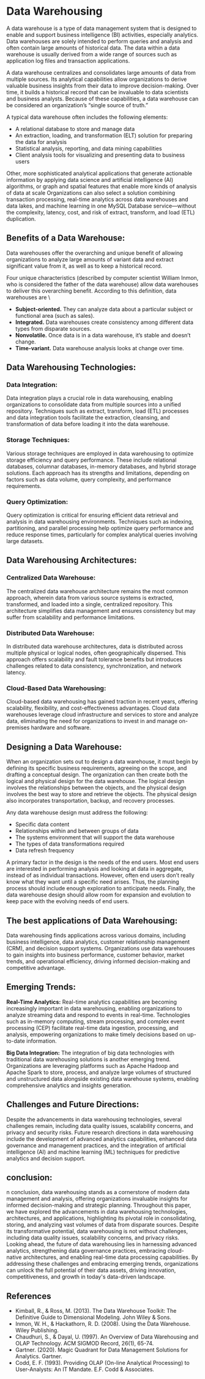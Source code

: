 # Data Warehousing
A data warehouse is a type of data management system that is designed to enable and support business intelligence (BI) activities, especially analytics. Data warehouses are solely intended to perform queries and analysis and often contain large amounts of historical data. The data within a data warehouse is usually derived from a wide range of sources such as application log files and transaction applications.

A data warehouse centralizes and consolidates large amounts of data from multiple sources. Its analytical capabilities allow organizations to derive valuable business insights from their data to improve decision-making. Over time, it builds a historical record that can be invaluable to data scientists and business analysts. Because of these capabilities, a data warehouse can be considered an organization’s “single source of truth.”

A typical data warehouse often includes the following elements:

* A relational database to store and manage data
* An extraction, loading, and transformation (ELT) solution for preparing the data for analysis
* Statistical analysis, reporting, and data mining capabilities
* Client analysis tools for visualizing and presenting data to business users

Other, more sophisticated analytical applications that generate actionable information by applying data science and artificial intelligence (AI) algorithms, or graph and spatial features that enable more kinds of analysis of data at scale
Organizations can also select a solution combining transaction processing, real-time analytics across data warehouses and data lakes, and machine learning in one MySQL Database service—without the complexity, latency, cost, and risk of extract, transform, and load (ETL) duplication.

## Benefits of a Data Warehouse:
Data warehouses offer the overarching and unique benefit of allowing organizations to analyze large amounts of variant data and extract significant value from it, as well as to keep a historical record.

Four unique characteristics (described by computer scientist William Inmon, who is considered the father of the data warehouse) allow data warehouses to deliver this overarching benefit. According to this definition, data warehouses are
\
* **Subject-oriented.** They can analyze data about a particular subject or functional area (such as sales).
* **Integrated.** Data warehouses create consistency among different data types from disparate sources.
* **Nonvolatile.** Once data is in a data warehouse, it’s stable and doesn’t change.
* **Time-variant.** Data warehouse analysis looks at change over time. 

## Data Warehousing Technologies:
### Data Integration:
Data integration plays a crucial role in data warehousing, enabling organizations to consolidate data from multiple sources into a unified repository. Techniques such as extract, transform, load (ETL) processes and data integration tools facilitate the extraction, cleansing, and transformation of data before loading it into the data warehouse.

### Storage Techniques:
Various storage techniques are employed in data warehousing to optimize storage efficiency and query performance. These include relational databases, columnar databases, in-memory databases, and hybrid storage solutions. Each approach has its strengths and limitations, depending on factors such as data volume, query complexity, and performance requirements.

### Query Optimization:
Query optimization is critical for ensuring efficient data retrieval and analysis in data warehousing environments. Techniques such as indexing, partitioning, and parallel processing help optimize query performance and reduce response times, particularly for complex analytical queries involving large datasets.

## Data Warehousing Architectures:
### Centralized Data Warehouse:
The centralized data warehouse architecture remains the most common approach, wherein data from various source systems is extracted, transformed, and loaded into a single, centralized repository. This architecture simplifies data management and ensures consistency but may suffer from scalability and performance limitations.

### Distributed Data Warehouse:
In distributed data warehouse architectures, data is distributed across multiple physical or logical nodes, often geographically dispersed. This approach offers scalability and fault tolerance benefits but introduces challenges related to data consistency, synchronization, and network latency.

### Cloud-Based Data Warehousing:
Cloud-based data warehousing has gained traction in recent years, offering scalability, flexibility, and cost-effectiveness advantages. Cloud data warehouses leverage cloud infrastructure and services to store and analyze data, eliminating the need for organizations to invest in and manage on-premises hardware and software.

## Designing a Data Warehouse:
When an organization sets out to design a data warehouse, it must begin by defining its specific business requirements, agreeing on the scope, and drafting a conceptual design. The organization can then create both the logical and physical design for the data warehouse. The logical design involves the relationships between the objects, and the physical design involves the best way to store and retrieve the objects. The physical design also incorporates transportation, backup, and recovery processes.

Any data warehouse design must address the following:

* Specific data content
* Relationships within and between groups of data
* The systems environment that will support the data warehouse
* The types of data transformations required
* Data refresh frequency

A primary factor in the design is the needs of the end users. Most end users are interested in performing analysis and looking at data in aggregate, instead of as individual transactions. However, often end users don’t really know what they want until a specific need arises. Thus, the planning process should include enough exploration to anticipate needs. Finally, the data warehouse design should allow room for expansion and evolution to keep pace with the evolving needs of end users.

## The best applications of Data Warehousing:
Data warehousing finds applications across various domains, including business intelligence, data analytics, customer relationship management (CRM), and decision support systems. Organizations use data warehouses to gain insights into business performance, customer behavior, market trends, and operational efficiency, driving informed decision-making and competitive advantage.

## Emerging Trends:
**Real-Time Analytics:**
Real-time analytics capabilities are becoming increasingly important in data warehousing, enabling organizations to analyze streaming data and respond to events in real-time. Technologies such as in-memory computing, stream processing, and complex event processing (CEP) facilitate real-time data ingestion, processing, and analysis, empowering organizations to make timely decisions based on up-to-date information.

**Big Data Integration:**
The integration of big data technologies with traditional data warehousing solutions is another emerging trend. Organizations are leveraging platforms such as Apache Hadoop and Apache Spark to store, process, and analyze large volumes of structured and unstructured data alongside existing data warehouse systems, enabling comprehensive analytics and insights generation.

## Challenges and Future Directions:
Despite the advancements in data warehousing technologies, several challenges remain, including data quality issues, scalability concerns, and privacy and security risks. Future research directions in data warehousing include the development of advanced analytics capabilities, enhanced data governance and management practices, and the integration of artificial intelligence (AI) and machine learning (ML) techniques for predictive analytics and decision support.

## conclusion:
n conclusion, data warehousing stands as a cornerstone of modern data management and analysis, offering organizations invaluable insights for informed decision-making and strategic planning. Throughout this paper, we have explored the advancements in data warehousing technologies, architectures, and applications, highlighting its pivotal role in consolidating, storing, and analyzing vast volumes of data from disparate sources. Despite its transformative potential, data warehousing is not without challenges, including data quality issues, scalability concerns, and privacy risks. Looking ahead, the future of data warehousing lies in harnessing advanced analytics, strengthening data governance practices, embracing cloud-native architectures, and enabling real-time data processing capabilities. By addressing these challenges and embracing emerging trends, organizations can unlock the full potential of their data assets, driving innovation, competitiveness, and growth in today's data-driven landscape.

## References
* Kimball, R., & Ross, M. (2013). The Data Warehouse Toolkit: The Definitive Guide to Dimensional Modeling. John Wiley & Sons.
* Inmon, W. H., & Hackathorn, R. D. (2008). Using the Data Warehouse. Wiley Publishing.
* Chaudhuri, S., & Dayal, U. (1997). An Overview of Data Warehousing and OLAP Technology. ACM SIGMOD Record, 26(1), 65-74.
* Gartner. (2020). Magic Quadrant for Data Management Solutions for Analytics. Gartner.
* Codd, E. F. (1993). Providing OLAP (On-line Analytical Processing) to User-Analysts: An IT Mandate. E.F. Codd & Associates.
